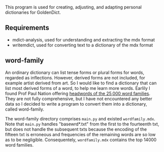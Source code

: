 This program is used for creating, adjusting, and adapting personal dictionaries for GoldenDict.

## Requirements

* mdict-analysis, used for understanding and extracting the mdx format
* writemdict, used for converting text to a dictionary of the mdx format

## word-family

An ordinary dictionary can list tense forms or plural forms for words, regarded as inflections. However, derived forms are not included, for example artist derived from art. So I would like to find a dictionary that can list most derived forms of a word, to help me learn more words. Earlily I found Prof Paul Nation offering [headwords of the 25,000 word families](https://www.wgtn.ac.nz/lals/about/staff/paul-nation#vocab-lists). They are not fully comprehensive, but I have not encountered any better data so I decided to write a program to convert them into a dictionary, called word-family.

The word-family directory comprises `main.py` and existed `wordfamily.mdx`. Note that `main.py` handles "basewrd\*.txt" from the first to the fourteenth txt, but does not handle the subsequent txts because the encoding of the fifteen txt is erroneous and frequencies of the remaining words are so low as to be negligible. Consequentely, `wordfamily.mdx` contains the top 14000 word families.
